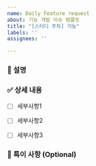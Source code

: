 ```yaml
---
name: Daily Feature request
about: 기능 개발 이슈 템플릿
title: "[스터디 주차] 기능"
labels: ''
assignees: ''

---
```


### 📌 설명
<!-- 진행할 작업에 대한 설명 작성 -->


### ✅ 상세 내용
<!-- 해당 작업을 위한 하위 태스크 작성 -->
- [ ] 세부사항1
- [ ] 세부사항2
- [ ] 세부사항3


### 🍪 특이 사항 (Optional)
